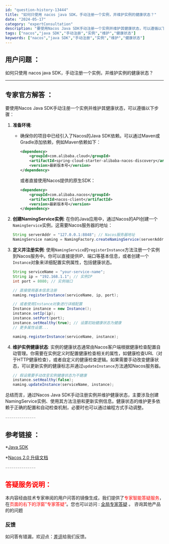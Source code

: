 ```yaml
---
id: "question-history-13444"
title: "如何只使用 nacos java SDK，手动注册一个实例，并维护实例的健康状态？"
date: "2024-05-17"
category: "expertConsultation"
description: "要使用Nacos Java SDK手动注册一个实例并维护其健康状态，可以遵循以下步骤：1. **准备环境**:   - 确保你的项目中已经引入了Nacos的Java SDK依赖。可以通过Maven或Gradle添加依赖，例如Maven依赖如下：     ```xml     dependency  "
tags: ["nacos","java SDK","手动注册","实例","维护","健康状态"]
keywords: ["nacos","java SDK","手动注册","实例","维护","健康状态"]
---
```


## 用户问题 ： 
 如何只使用 nacos java SDK，手动注册一个实例，并维护实例的健康状态？  

---------------
## 专家官方解答 ：

要使用Nacos Java SDK手动注册一个实例并维护其健康状态，可以遵循以下步骤：

1. **准备环境**:
   - 确保你的项目中已经引入了Nacos的Java SDK依赖。可以通过Maven或Gradle添加依赖，例如Maven依赖如下：
     ```xml
     <dependency>
         <groupId>com.alibaba.cloud</groupId>
         <artifactId>spring-cloud-starter-alibaba-nacos-discovery</artifactId>
         <version>最新版本号</version>
     </dependency>
     ```
     或者直接使用Nacos提供的原生SDK：
     ```xml
     <dependency>
         <groupId>com.alibaba.nacos</groupId>
         <artifactId>nacos-client</artifactId>
         <version>最新版本号</version>
     </dependency>
     ```

2. **创建NamingService实例**:
   在你的Java应用中，通过Nacos的API创建一个`NamingService`实例，这需要Nacos服务器的地址：
   ```java
   String serverAddr = "127.0.0.1:8848"; // Nacos服务器地址
   NamingService naming = NamingFactory.createNamingService(serverAddr);
   ```

3. **定义并注册实例**:
   使用`NamingService`的`registerInstance`方法注册一个实例到Nacos服务中。你可以直接提供IP、端口等基本信息，或者创建一个`Instance`对象来详细配置实例属性，包括健康状态。
   ```java
   String serviceName = "your-service-name";
   String ip = "192.168.1.1"; // 实例IP
   int port = 8080; // 实例端口
   
   // 直接使用基本信息注册
   naming.registerInstance(serviceName, ip, port);
   
   // 或者使用Instance对象进行详细配置
   Instance instance = new Instance();
   instance.setIp(ip);
   instance.setPort(port);
   instance.setHealthy(true); // 设置初始健康状态为健康
   // 更多属性设置...
   
   naming.registerInstance(serviceName, instance);
   ```

4. **维护实例健康状态**:
   实例的健康状态通常由Nacos客户端根据健康检查配置自动管理。你需要在实例定义时配置健康检查相关的属性，如健康检查URL（对于HTTP健康检查），或者自定义的健康检查逻辑。如果需要手动改变健康状态，可以更新实例的健康标志并通过`updateInstance`方法通知Nacos服务器。
   ```java
   // 假设需要手动改变实例健康状态为不健康
   instance.setHealthy(false);
   naming.updateInstance(serviceName, instance);
   ```

总结而言，通过Nacos Java SDK手动注册实例并维护健康状态，主要涉及创建NamingService实例、使用其方法注册和更新实例信息。健康状态的维护更多依赖于正确的配置和自动检查机制，必要时也可以通过编程方式手动调整。


<font color="#949494">---------------</font> 


## 参考链接 ：

*[Java SDK](https://nacos.io/docs/latest/guide/user/sdk)
 
 *[Nacos 2.0 升级文档](https://nacos.io/docs/latest/upgrading/200-upgrading)


 <font color="#949494">---------------</font> 
 


## <font color="#FF0000">答疑服务说明：</font> 

本内容经由技术专家审阅的用户问答的镜像生成，我们提供了<font color="#FF0000">专家智能答疑服务</font>，在<font color="#FF0000">页面的右下的浮窗”专家答疑“</font>。您也可以访问 : [全局专家答疑](https://answer.opensource.alibaba.com/docs/intro) 。 咨询其他产品的的问题

### 反馈
如问答有错漏，欢迎点：[差评](https://ai.nacos.io/user/feedbackByEnhancerGradePOJOID?enhancerGradePOJOId=13899)给我们反馈。
